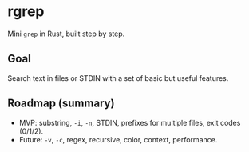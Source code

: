 # rgrep

Mini `grep` in Rust, built step by step.

## Goal

Search text in files or STDIN with a set of basic but useful features.

## Roadmap (summary)

- MVP: substring, `-i`, `-n`, STDIN, prefixes for multiple files, exit codes (0/1/2).
- Future: `-v`, `-c`, regex, recursive, color, context, performance.
